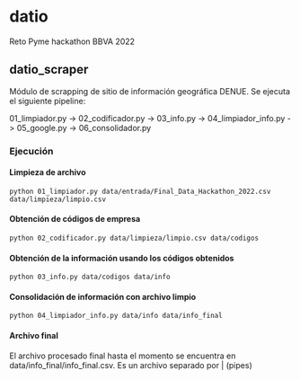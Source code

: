 # datio
Reto Pyme hackathon BBVA 2022

## datio_scraper

Módulo de scrapping de sitio de información geográfica DENUE. Se ejecuta el siguiente pipeline:

01_limpiador.py -> 02_codificador.py -> 03_info.py -> 04_limpiador_info.py -> 05_google.py -> 06_consolidador.py

### Ejecución

#### Limpieza de archivo
```code
python 01_limpiador.py data/entrada/Final_Data_Hackathon_2022.csv data/limpieza/limpio.csv
``` 

#### Obtención de códigos de empresa
```code
python 02_codificador.py data/limpieza/limpio.csv data/codigos
``` 

#### Obtención de la información usando los códigos obtenidos
```code
python 03_info.py data/codigos data/info
``` 

#### Consolidación de información con archivo limpio
```code
python 04_limpiador_info.py data/info data/info_final
``` 

#### Archivo final
El archivo procesado final hasta el momento se encuentra en data/info_final/info_final.csv. Es un archivo separado por | (pipes)